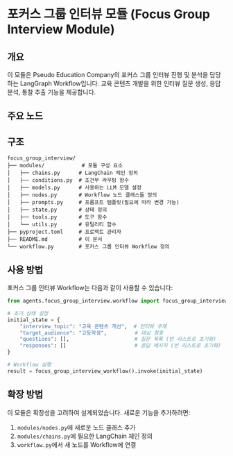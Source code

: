 # 포커스 그룹 인터뷰 모듈 (Focus Group Interview Module)

## 개요

이 모듈은 Pseudo Education Company의 포커스 그룹 인터뷰 진행 및 분석을 담당하는 LangGraph Workflow입니다. 교육 콘텐츠 개발을 위한 인터뷰 질문 생성, 응답 분석, 통찰 추출 기능을 제공합니다.

## 주요 노드

<!-- 노드에 대한 설명을 추가해주세요. -->

## 구조

```
focus_group_interview/
├── modules/            # 모듈 구성 요소
│   ├── chains.py      # LangChain 체인 정의
│   ├── conditions.py  # 조건부 라우팅 함수
│   ├── models.py      # 사용하는 LLM 모델 설정
│   ├── nodes.py       # Workflow 노드 클래스들 정의
│   ├── prompts.py     # 프롬프트 템플릿(필요에 따라 변경 가능)
│   ├── state.py       # 상태 정의
│   ├── tools.py       # 도구 함수
│   └── utils.py       # 유틸리티 함수
├── pyproject.toml     # 프로젝트 관리자
├── README.md          # 이 문서
└── workflow.py        # 포커스 그룹 인터뷰 Workflow 정의
```

## 사용 방법

포커스 그룹 인터뷰 Workflow는 다음과 같이 사용할 수 있습니다:

```python
from agents.focus_group_interview.workflow import focus_group_interview_workflow

# 초기 상태 설정
initial_state = {
    "interview_topic": "교육 콘텐츠 개선",  # 인터뷰 주제
    "target_audience": "고등학생",         # 대상 청중
    "questions": [],                     # 질문 목록 (빈 리스트로 초기화)
    "responses": []                      # 응답 메시지 (빈 리스트로 초기화)
}

# Workflow 실행
result = focus_group_interview_workflow().invoke(initial_state)
```

## 확장 방법

이 모듈은 확장성을 고려하여 설계되었습니다. 새로운 기능을 추가하려면:

1. `modules/nodes.py`에 새로운 노드 클래스 추가
2. `modules/chains.py`에 필요한 LangChain 체인 정의
3. `workflow.py`에서 새 노드를 Workflow에 연결
